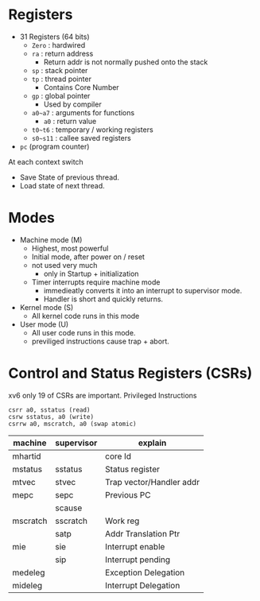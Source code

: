 
# Registers
- 31 Registers (64 bits)
	- `Zero` : hardwired
	- `ra` : return address
		- Return addr is not normally pushed onto the stack
	- `sp` : stack pointer
	- `tp` : thread pointer 
		- Contains Core Number
	- `gp` : global pointer
		- Used by compiler
	- `a0~a7` : arguments for functions
		- `a0` : return value
	- `t0~t6` : temporary / working registers
	- `s0~s11` : callee saved registers
- `pc` (program counter)

At each context switch
- Save State of previous thread.
- Load state of next thread.

# Modes
- Machine mode (M)
	- Highest, most powerful
	- Initial mode, after power on / reset
	- not used very much
		- only in Startup + initialization
	- Timer interrupts require machine mode
		- immedieatly converts it into an interrupt to supervisor mode.
		- Handler is short and quickly returns.
- Kernel mode (S)
	- All kernel code runs in this mode
- User mode (U)
	- All user code runs in this mode.
	- previliged instructions cause trap + abort.

# Control and Status Registers (CSRs)
xv6 only 19 of CSRs are important.
Privileged Instructions
```
csrr a0, sstatus (read)
csrw sstatus, a0 (write)
csrrw a0, mscratch, a0 (swap atomic)
```

| machine  | supervisor | explain                  |
| -------- | ---------- | ------------------------ |
| mhartid  |            | core Id                  |
| mstatus  | sstatus    | Status register          |
| mtvec    | stvec      | Trap vector/Handler addr |
| mepc     | sepc       | Previous PC              |
|          | scause     |                          |
| mscratch | sscratch   | Work reg                 |
|          | satp       | Addr Translation Ptr     |
| mie      | sie        | Interrupt enable         |
|          | sip        | Interrupt pending        |
| medeleg  |            | Exception Delegation     |
| mideleg  |            | Interrupt Delegation     |
